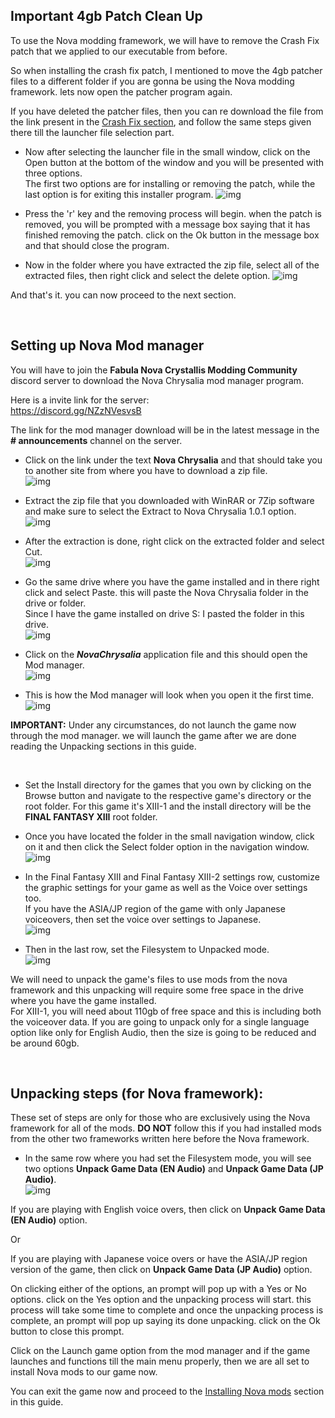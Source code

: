 ## Important 4gb Patch Clean Up

To use the Nova modding framework, we will have to remove the Crash Fix patch that we applied to our executable from before.

So when installing the crash fix patch, I mentioned to move the 4gb patcher files to a different folder if you are gonna be using the Nova modding framework. lets now open the patcher program again.

If you have deleted the patcher files, then you can re download the file from the link present in the [Crash Fix section](https://github.com/Surihix/Fixing-enhancing-Final-Fantasy-XIII/blob/main/docs/important_fixes.md#crash-fix), and follow the same steps given there till the launcher file selection part.

- Now after selecting the launcher file in the small window, click on the Open button at the bottom of the window and you will be presented with three options.
<br>The first two options are for installing or removing the patch, while the last option is for exiting this installer program.
![img](images/important_fixes/crash_fix/crash_fix_6.png)

- Press the 'r' key and the removing process will begin. when the patch is removed, you will be prompted with a message box saying that it has finished removing the patch. click on the Ok button in the message box and that should close the program.

- Now in the folder where you have extracted the zip file, select all of the extracted files, then right click and select the delete option.
![img](images/important_fixes/crash_fix/crash_fix_7.png)

And that's it. you can now proceed to the next section.

<br>

## Setting up Nova Mod manager

You will have to join the **Fabula Nova Crystallis Modding Community** discord server to download the Nova Chrysalia mod manager program.

Here is a invite link for the server:
<br>https://discord.gg/NZzNVesvsB

The link for the mod manager download will be in the latest message in the **# announcements** channel on the server. 

- Click on the link under the text **Nova Chrysalia** and that should take you to another site from where you have to download a zip file.
<br>![img](images/nova_modding_framework/setting_up_nova_mod_manager/nova-img1.png)

- Extract the zip file that you downloaded with WinRAR or 7Zip software and make sure to select the Extract to Nova Chrysalia 1.0.1 option.
<br>![img](images/nova_modding_framework/setting_up_nova_mod_manager/nova-img2.png)

- After the extraction is done, right click on the extracted folder and select Cut.
<br>![img](images/nova_modding_framework/setting_up_nova_mod_manager/nova-img3.png)

- Go the same drive where you have the game installed and in there right click and select Paste. this will paste the Nova Chrysalia folder in the drive or folder. 
<br>Since I have the game installed on drive S: I pasted the folder in this drive.
<br>![img](images/nova_modding_framework/setting_up_nova_mod_manager/nova-img4.png)

- Click on the ***NovaChrysalia*** application file and this should open the Mod manager.
<br>![img](images/nova_modding_framework/setting_up_nova_mod_manager/nova-img5.png)

- This is how the Mod manager will look when you open it the first time.
<br>![img](images/nova_modding_framework/setting_up_nova_mod_manager/nova-img6.png)

**IMPORTANT:** Under any circumstances, do not launch the game now through the mod manager. we will launch the game after we are done reading the Unpacking sections in this guide.

<br>

- Set the Install directory for the games that you own by clicking on the Browse button and navigate to the respective game's directory or the root folder. 
For this game it's XIII-1 and the install directory will be the **FINAL FANTASY XIII** root folder.

- Once you have located the folder in the small navigation window, click on it and then click the Select folder option in the navigation window.
<br>![img](images/nova_modding_framework/setting_up_nova_mod_manager/nova-img7.png)

- In the Final Fantasy XIII and Final Fantasy XIII-2 settings row, customize the graphic settings for your game as well as the Voice over settings too. 
<br>If you have the ASIA/JP region of the game with only Japanese voiceovers, then set the voice over settings to Japanese.
<br>![img](images/nova_modding_framework/setting_up_nova_mod_manager/nova-img8.png)

- Then in the last row, set the Filesystem to Unpacked mode.
<br>![img](images/nova_modding_framework/setting_up_nova_mod_manager/nova-img9.png)

We will need to unpack the game's files to use mods from the nova framework and this unpacking will require some free space in the drive where you have the game installed. 
<br>For XIII-1, you will need about 110gb of free space and this is including both the voiceover data. If you are going to unpack only for a single language option like only for English Audio, then the size is going to be reduced and be around 60gb.

<br>

## Unpacking steps (for Nova framework):

These set of steps are only for those who are exclusively using the Nova framework for all of the mods. **DO NOT** follow this if you had installed mods from the other two frameworks written here before the Nova framework.
 
- In the same row where you had set the Filesystem mode, you will see two options **Unpack Game Data (EN Audio)** and **Unpack Game Data (JP Audio)**.
<br>![img](images/nova_modding_framework/unpacking_steps_(for_nova_framework)/nova-img10.png)

If you are playing with English voice overs, then click on **Unpack Game Data (EN Audio)** option. 

Or

If you are playing with Japanese voice overs or have the ASIA/JP region version of the game, then click on **Unpack Game Data (JP Audio)** option.

On clicking either of the options, an prompt will pop up with a Yes or No options. click on the Yes option and the unpacking process will start. this process will take some time to complete and once the unpacking process is complete, an prompt will pop up saying its done unpacking. click on the Ok button to close this prompt.

Click on the Launch game option from the mod manager and if the game launches and functions till the main menu properly, then we are all set to install Nova mods to our game now. 

You can exit the game now and proceed to the [Installing Nova mods](https://github.com/Surihix/Fixing-enhancing-Final-Fantasy-XIII/blob/main/docs/nova_mods.md) section in this guide.
